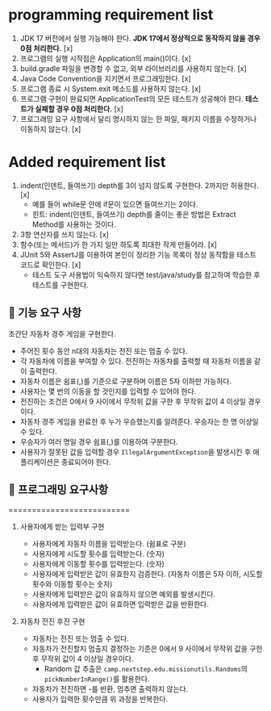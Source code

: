 programming requirement list
============================
1. JDK 17 버전에서 실행 가능해야 한다. **JDK 17에서 정상적으로 동작하지 않을 경우 0점 처리한다.** [x]
2. 프로그램의 실행 시작점은 Application의 main()이다. [x]
3. build.gradle 파일을 변경할 수 없고, 외부 라이브러리를 사용하지 않는다. [x]
4. Java Code Convention을 지키면서 프로그래밍한다. [x]
5. 프로그램 종료 시 System.exit 메소드를 사용하지 않는다. [x]
6. 프로그램 구현이 완료되면 ApplicationTest의 모든 테스트가 성공해야 한다. **테스트가 실패할 경우 0점 처리한다.** [x]
7. 프로그래밍 요구 사항에서 달리 명시하지 않는 한 파일, 패키지 이름을 수정하거나 이동하지 않는다. [x]

Added requirement list
======================
1. indent(인덴트, 들여쓰기) depth를 3이 넘지 않도록 구현한다. 2까지만 허용한다. [x]
   - 예를 들어 while문 안에 if문이 있으면 들여쓰기는 2이다.
   - 힌트: indent(인덴트, 들여쓰기) depth를 줄이는 좋은 방법은 Extract Method를 사용하는 것이다.
2. 3항 연산자를 쓰지 않는다. [x]
3. 함수(또는 메서드)가 한 가지 일만 하도록 최대한 작게 만들어라. [x]
4. JUnit 5와 AssertJ를 이용하여 본인이 정리한 기능 목록이 정상 동작함을 테스트 코드로 확인한다. [x]
   - 테스트 도구 사용법이 익숙하지 않다면 test/java/study를 참고하여 학습한 후 테스트를 구현한다.

## 🚀 기능 요구 사항

초간단 자동차 경주 게임을 구현한다.

- 주어진 횟수 동안 n대의 자동차는 전진 또는 멈출 수 있다.
- 각 자동차에 이름을 부여할 수 있다. 전진하는 자동차를 출력할 때 자동차 이름을 같이 출력한다.
- 자동차 이름은 쉼표(,)를 기준으로 구분하며 이름은 5자 이하만 가능하다.
- 사용자는 몇 번의 이동을 할 것인지를 입력할 수 있어야 한다.
- 전진하는 조건은 0에서 9 사이에서 무작위 값을 구한 후 무작위 값이 4 이상일 경우이다.
- 자동차 경주 게임을 완료한 후 누가 우승했는지를 알려준다. 우승자는 한 명 이상일 수 있다.
- 우승자가 여러 명일 경우 쉼표(,)를 이용하여 구분한다.
- 사용자가 잘못된 값을 입력할 경우 `IllegalArgumentException`을 발생시킨 후 애플리케이션은 종료되어야 한다.


## 📝 프로그래밍 요구사항
==========================
1. 사용자에게 받는 입력부 구현
   - 사용자에게 자동차 이름을 입력받는다. (쉼표로 구분)
   - 사용자에게 시도할 횟수를 입력받는다. (숫자)
   - 사용자에게 이동할 횟수를 입력받는다. (숫자)
   - 사용자에게 입력받은 값이 유효한지 검증한다. (자동차 이름은 5자 이하, 시도할 횟수와 이동할 횟수는 숫자)
   - 사용자에게 입력받은 값이 유효하지 않으면 예외를 발생시킨다.
   - 사용자에게 입력받은 값이 유효하면 입력받은 값을 반환한다.

2. 자동차 전진 후진 구현
   - 자동차는 전진 또는 멈출 수 있다.
   - 자동차가 전진할지 멈출지 결정하는 기준은 0에서 9 사이에서 무작위 값을 구한 후 무작위 값이 4 이상일 경우이다.
      - Random 값 추출은 `camp.nextstep.edu.missionutils.Randoms`의 `pickNumberInRange()`를 활용한다.
   - 자동차가 전진하면 -를 반환, 멈추면 출력하지 않는다.
   - 사용자가 입력한 횟수만큼 위 과정을 반복한다.